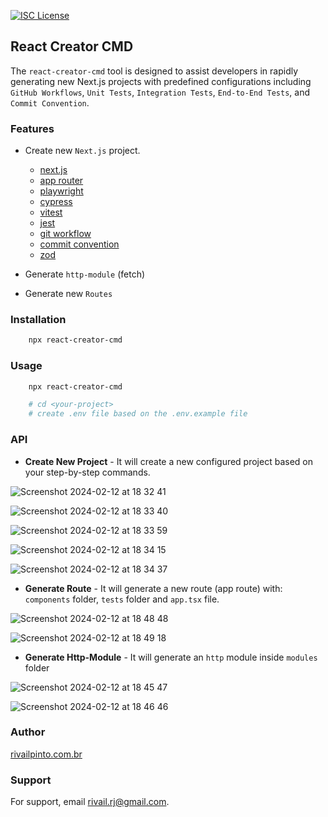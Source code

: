 [![ISC License](https://img.shields.io/badge/License-ISC-green.svg)](https://choosealicense.com/licenses/isc/)

## React Creator CMD

The `react-creator-cmd` tool is designed to assist developers in rapidly generating new Next.js projects with predefined configurations including `GitHub Workflows`, `Unit Tests`, `Integration Tests`, `End-to-End Tests`, and `Commit Convention`.

### Features

- Create new `Next.js` project.

  - [next.js](https://nextjs.org/docs)
  - [app router](https://nextjs.org/docs/app/building-your-application/routing/defining-routes)
  - [playwright](https://playwright.dev/)
  - [cypress](https://www.cypress.io/)
  - [vitest](https://vitest.dev/)
  - [jest](https://jestjs.io/)
  - [git workflow](https://docs.github.com/en/actions/using-workflows)
  - [commit convention](https://www.conventionalcommits.org/en/v1.0.0/)
  - [zod](https://zod.dev/?id=introduction)

- Generate `http-module` (fetch)
- Generate new `Routes`

### Installation

```bash
    npx react-creator-cmd
```

### Usage

```bash
    npx react-creator-cmd

    # cd <your-project>
    # create .env file based on the .env.example file
```

### API

- **Create New Project** - It will create a new configured project based on your step-by-step commands.

![Screenshot 2024-02-12 at 18 32 41](https://github.com/rivailJunior/react-creator-cmd/assets/5783143/9fe7052b-753e-4cc0-b89f-0bd9db3d974d)

![Screenshot 2024-02-12 at 18 33 40](https://github.com/rivailJunior/react-creator-cmd/assets/5783143/65f2e773-5adf-41f6-a34e-090d2ccafffc)

![Screenshot 2024-02-12 at 18 33 59](https://github.com/rivailJunior/react-creator-cmd/assets/5783143/8ed7163c-e5e5-4d75-a93e-90510514cf15)

![Screenshot 2024-02-12 at 18 34 15](https://github.com/rivailJunior/react-creator-cmd/assets/5783143/b167ca04-7ce3-44fa-966d-6bfdd71f2fb2)

![Screenshot 2024-02-12 at 18 34 37](https://github.com/rivailJunior/react-creator-cmd/assets/5783143/43560f74-7aa9-44b5-a21a-9646e6a5e092)

- **Generate Route** - It will generate a new route (app route) with: `components` folder, `tests` folder and `app.tsx` file.

![Screenshot 2024-02-12 at 18 48 48](https://github.com/rivailJunior/react-creator-cmd/assets/5783143/3799a27c-5bcd-4e84-a5ab-0fed5ad19880)

![Screenshot 2024-02-12 at 18 49 18](https://github.com/rivailJunior/react-creator-cmd/assets/5783143/09ad17c0-110a-43d7-b732-0feb6a020d93)

- **Generate Http-Module** - It will generate an `http` module inside `modules` folder

![Screenshot 2024-02-12 at 18 45 47](https://github.com/rivailJunior/react-creator-cmd/assets/5783143/e5d145d1-c4a2-4b8e-aa09-e050238015ba)

![Screenshot 2024-02-12 at 18 46 46](https://github.com/rivailJunior/react-creator-cmd/assets/5783143/69e9cacd-da9d-422e-9d30-ed3f70c39f94)

### Author

[rivailpinto.com.br](https://rivailpinto.com.br)

### Support

For support, email rivail.rj@gmail.com.
